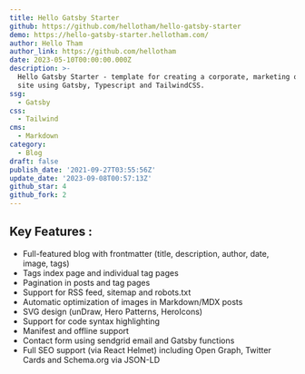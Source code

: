 ```yaml
---
title: Hello Gatsby Starter
github: https://github.com/hellotham/hello-gatsby-starter
demo: https://hello-gatsby-starter.hellotham.com/
author: Hello Tham
author_link: https://github.com/hellotham
date: 2023-05-10T00:00:00.000Z
description: >-
  Hello Gatsby Starter - template for creating a corporate, marketing or blog
  site using Gatsby, Typescript and TailwindCSS.
ssg:
  - Gatsby
css:
  - Tailwind
cms:
  - Markdown
category:
  - Blog
draft: false
publish_date: '2021-09-27T03:55:56Z'
update_date: '2023-09-08T00:57:13Z'
github_star: 4
github_fork: 2
---
```


## Key Features :

- Full-featured blog with frontmatter (title, description, author, date, image, tags)
- Tags index page and individual tag pages
- Pagination in posts and tag pages
- Support for RSS feed, sitemap and robots.txt
- Automatic optimization of images in Markdown/MDX posts
- SVG design (unDraw, Hero Patterns, HeroIcons)
- Support for code syntax highlighting
- Manifest and offline support
- Contact form using sendgrid email and Gatsby functions
- Full SEO support (via React Helmet) including Open Graph, Twitter Cards and Schema.org via JSON-LD
